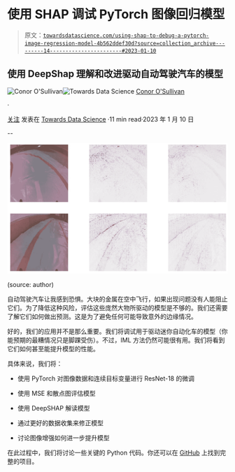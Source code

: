 # 使用 SHAP 调试 PyTorch 图像回归模型

> 原文：[`towardsdatascience.com/using-shap-to-debug-a-pytorch-image-regression-model-4b562ddef30d?source=collection_archive---------14-----------------------#2023-01-10`](https://towardsdatascience.com/using-shap-to-debug-a-pytorch-image-regression-model-4b562ddef30d?source=collection_archive---------14-----------------------#2023-01-10)

## 使用 DeepShap 理解和改进驱动自动驾驶汽车的模型

[](https://conorosullyds.medium.com/?source=post_page-----4b562ddef30d--------------------------------)![Conor O'Sullivan](https://conorosullyds.medium.com/?source=post_page-----4b562ddef30d--------------------------------)[](https://towardsdatascience.com/?source=post_page-----4b562ddef30d--------------------------------)![Towards Data Science](https://towardsdatascience.com/?source=post_page-----4b562ddef30d--------------------------------) [Conor O'Sullivan](https://conorosullyds.medium.com/?source=post_page-----4b562ddef30d--------------------------------)

·

[关注](https://medium.com/m/signin?actionUrl=https%3A%2F%2Fmedium.com%2F_%2Fsubscribe%2Fuser%2F4ae48256fb37&operation=register&redirect=https%3A%2F%2Ftowardsdatascience.com%2Fusing-shap-to-debug-a-pytorch-image-regression-model-4b562ddef30d&user=Conor+O%27Sullivan&userId=4ae48256fb37&source=post_page-4ae48256fb37----4b562ddef30d---------------------post_header-----------) 发表在 [Towards Data Science](https://towardsdatascience.com/?source=post_page-----4b562ddef30d--------------------------------) ·11 min read·2023 年 1 月 10 日[](https://medium.com/m/signin?actionUrl=https%3A%2F%2Fmedium.com%2F_%2Fvote%2Ftowards-data-science%2F4b562ddef30d&operation=register&redirect=https%3A%2F%2Ftowardsdatascience.com%2Fusing-shap-to-debug-a-pytorch-image-regression-model-4b562ddef30d&user=Conor+O%27Sullivan&userId=4ae48256fb37&source=-----4b562ddef30d---------------------clap_footer-----------)

--

[](https://medium.com/m/signin?actionUrl=https%3A%2F%2Fmedium.com%2F_%2Fbookmark%2Fp%2F4b562ddef30d&operation=register&redirect=https%3A%2F%2Ftowardsdatascience.com%2Fusing-shap-to-debug-a-pytorch-image-regression-model-4b562ddef30d&source=-----4b562ddef30d---------------------bookmark_footer-----------)![](img/965f5964b6c98ef14db3694ad7588c2f.png)

(source: author)

自动驾驶汽车让我感到恐惧。大块的金属在空中飞行，如果出现问题没有人能阻止它们。为了降低这种风险，评估这些庞然大物所驱动的模型是不够的。我们还需要了解它们如何做出预测。这是为了避免任何可能导致意外的边缘情况。

好的，我们的应用并不是那么重要。我们将调试用于驱动迷你自动化车的模型（你能预期的最糟情况只是脚踝受伤）。不过，IML 方法仍然可能很有用。我们将看到它们如何甚至能提升模型的性能。

具体来说，我们将：

+   使用 PyTorch 对图像数据和连续目标变量进行 ResNet-18 的微调

+   使用 MSE 和散点图评估模型

+   使用 DeepSHAP 解读模型

+   通过更好的数据收集来修正模型

+   讨论图像增强如何进一步提升模型

在此过程中，我们将讨论一些关键的 Python 代码。你还可以在 [GitHub](https://github.com/conorosully/SHAP-tutorial/blob/main/src/image_data.ipynb) 上找到完整的项目。

